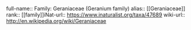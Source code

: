 

full-name:: Family: Geraniaceae (Geranium family)
alias:: [[Geraniaceae]]
rank:: [[family]]iNat-url:: https://www.inaturalist.org/taxa/47689
wiki-url:: http://en.wikipedia.org/wiki/Geraniaceae